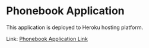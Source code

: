 # Phonebook Application
This application is deployed to Heroku hosting platform.

Link: [Phonebook Application Link][Phonebook application ]

[Phonebook application ]: https://phonebook-giaongo.herokuapp.com/